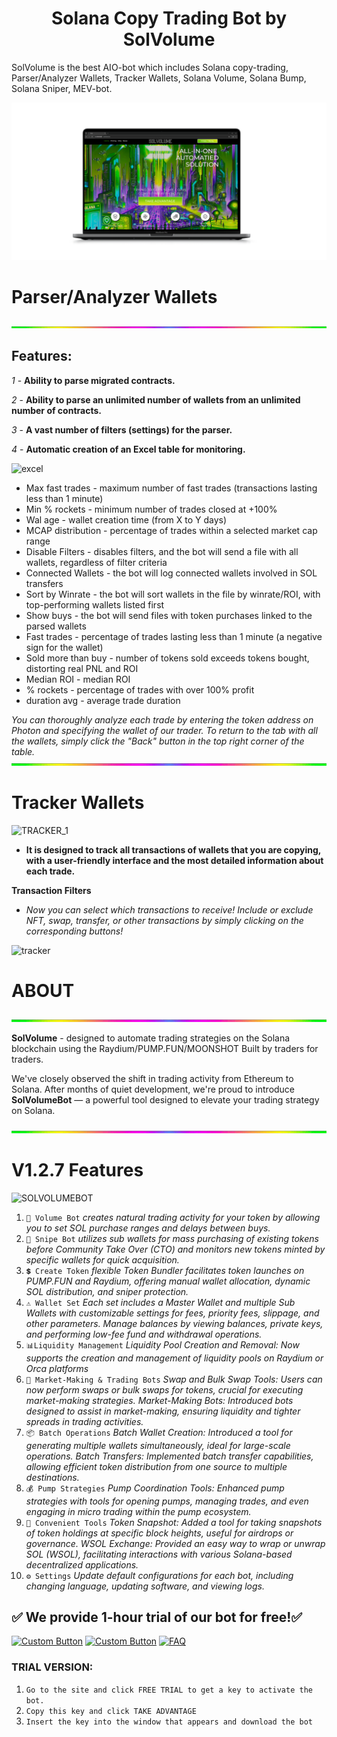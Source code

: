 <h1  align="center"> Solana Copy Trading Bot by SolVolume </h1>
SolVolume is the best AIO-bot which includes Solana copy-trading, Parser/Analyzer Wallets, Tracker Wallets, Solana Volume, Solana Bump, Solana Sniper, MEV-bot.

![](files/SITE.png)

# Parser/Analyzer Wallets
![](files/line.gif)
## **Features:**

*1* - **Ability to parse migrated contracts.**

*2* - **Ability to parse an unlimited number of wallets from an unlimited number of contracts.**

*3* - **A vast number of filters (settings) for the parser.**

*4* - **Automatic creation of an Excel table for monitoring.**

![excel](https://github.com/user-attachments/assets/4d70e408-13c4-479c-bd46-8e66e3479fac)
- Max fast trades - maximum number of fast trades (transactions lasting less than 1 minute)  
- Min % rockets - minimum number of trades closed at +100%  
- Wal age - wallet creation time (from X to Y days)  
- MCAP distribution - percentage of trades within a selected market cap range  
- Disable Filters - disables filters, and the bot will send a file with all wallets, regardless of filter criteria  
- Connected Wallets - the bot will log connected wallets involved in SOL transfers  
- Sort by Winrate - the bot will sort wallets in the file by winrate/ROI, with top-performing wallets listed first  
- Show buys - the bot will send files with token purchases linked to the parsed wallets  
- Fast trades - percentage of trades lasting less than 1 minute (a negative sign for the wallet)  
- Sold more than buy - number of tokens sold exceeds tokens bought, distorting real PNL and ROI  
- Median ROI - median ROI  
- % rockets - percentage of trades with over 100% profit  
- duration avg - average trade duration

*You can thoroughly analyze each trade by entering the token address on Photon and specifying the wallet of our trader. To return to the tab with all the wallets, simply click the "Back" button in the top right corner of the table.*
![](files/line.gif)
# Tracker Wallets
![TRACKER_1](https://github.com/user-attachments/assets/438dfb40-eb66-49e1-8aaa-e0d6cf16e10d)
- **It is designed to track all transactions of wallets that you are copying, with a user-friendly interface and the most detailed information about each trade.**

**Transaction Filters**

- *Now you can select which transactions to receive! Include or exclude NFT, swap, transfer, or other transactions by simply clicking on the corresponding buttons!*

![tracker](https://github.com/user-attachments/assets/dbd72fc5-faeb-49e9-b37c-03457ce34b45)

# ABOUT
![](files/line.gif)

**SolVolume** -  designed to automate trading strategies on the Solana blockchain using the Raydium/PUMP.FUN/MOONSHOT
Built by traders for traders.

We've closely observed the shift in trading activity from Ethereum to Solana. After months of quiet development, we're proud to introduce **SolVolumeBot** — a powerful tool designed to elevate your trading strategy on Solana.

![](files/line.gif)

# V1.2.7 Features
![SOLVOLUMEBOT](https://github.com/user-attachments/assets/7c2d9cd7-7f22-47cf-8656-928fbd2ddbab)
1. `💎 Volume Bot` *creates natural trading activity for your token by allowing you to set SOL purchase ranges and delays between buys.*
2. `🎯 Snipe Bot` *utilizes sub wallets for mass purchasing of existing tokens before Community Take Over (CTO) and monitors new tokens minted by specific wallets for quick acquisition.*
3. `💲 Create Token` *flexible Token Bundler facilitates token launches on PUMP.FUN and Raydium, offering manual wallet allocation, dynamic SOL distribution, and sniper protection.*
4. `⚠️ Wallet Set` *Each set includes a Master Wallet and multiple Sub Wallets with customizable settings for fees, priority fees, slippage, and other parameters. Manage balances by viewing balances, private keys, and performing low-fee fund and withdrawal operations.*
5. `📊Liquidity Management` *Liquidity Pool Creation and Removal: Now supports the creation and management of liquidity pools on Raydium or Orca platforms*
6. `🔄 Market-Making & Trading Bots` *Swap and Bulk Swap Tools: Users can now perform swaps or bulk swaps for tokens, crucial for executing market-making strategies.
Market-Making Bots: Introduced bots designed to assist in market-making, ensuring liquidity and tighter spreads in trading activities.*
7. `📦 Batch Operations` *Batch Wallet Creation: Introduced a tool for generating multiple wallets simultaneously, ideal for large-scale operations.
Batch Transfers: Implemented batch transfer capabilities, allowing efficient token distribution from one source to multiple destinations.*
8. `💰 Pump Strategies` *Pump Coordination Tools: Enhanced pump strategies with tools for opening pumps, managing trades, and even engaging in micro trading within the pump ecosystem.*
9. `📜 Convenient Tools` *Token Snapshot: Added a tool for taking snapshots of token holdings at specific block heights, useful for airdrops or governance.
WSOL Exchange: Provided an easy way to wrap or unwrap SOL (WSOL), facilitating interactions with various Solana-based decentralized applications.*
10. `⚙️ Settings` *Update default configurations for each bot, including changing language, updating software, and viewing logs.*

## ✅ We provide 1-hour trial of our bot for free!✅

[![Custom Button](https://img.shields.io/badge/Click%20Here-WEBSITE%20-blue?style=for-the-badge)](https://solvolume.fun)
[![Custom Button](https://img.shields.io/badge/PRICE-blue?style=for-the-badge)](https://solvolume.fun/#carousel_7e48)
[![FAQ](https://img.shields.io/badge/FAQ-blue?style=for-the-badge)](https://solvolume.fun/FAQ.html)

### TRIAL VERSION:
1. `Go to the site and click FREE TRIAL to get a key to activate the bot. `
2. `Copy this key and click TAKE ADVANTAGE`
3. `Insert the key into the window that appears and download the bot`


